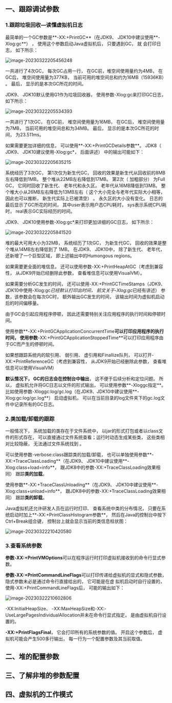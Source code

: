 ## 一、跟踪调试参数

### 1.跟踪垃圾回收—读懂虚拟机日志  

最简单的一个GC参数是**-XX:+PrintGC**（在JDK9、 JDK10中建议使用**-Xlog:gc**） ， 使用这个参数启动Java虚拟机后， 只要遇到GC， 就
会打印日志， 如下所示：  

![image-20230322205456248](https://cdn.jsdelivr.net/gh/JarvisTH/picbed/img/image-20230322205456248.png)

一共进行了4次GC， 每次GC占用一行， 在GC前，堆空间使用量约为4MB， 在GC后， 堆空间使用量为377KB， 当前可用的堆空间总和约为16MB（15936KB） 。 最后， 显示的是本次GC所花的时间。  

JDK9、 JDK10默认使用G1作为垃圾回收器， 使用参数-Xlog:gc来打印GC日志， 如下所示：  

![image-20230322205534393](https://cdn.jsdelivr.net/gh/JarvisTH/picbed/img/image-20230322205534393.png)

一共进行了1次GC， 在GC前， 堆空间使用量为16MB， 在GC后， 堆空间使用量为7MB， 当前可用的堆空间总和为34MB。 最后， 显示的是本次GC所花的时间， 为23.511ms。  

如果需要更加详细的信息， 可以使用**-XX:+PrintGCDetails参数**。  JDK8（ JDK9、 JDK10建议使用-Xlog:gc*， 后面讲述） 中的输出可能如下：  

![image-20230322205635215](https://cdn.jsdelivr.net/gh/JarvisTH/picbed/img/image-20230322205635215.png)

系统经历了3次GC， 第1次仅为新生代GC， 回收的效果是新生代从回收前的8MB左右降低到1MB。 整个堆从22MB左右降低到17MB。
第2次（ 加粗部分） 为Full GC， 它同时回收了新生代、 老年代和永久区。   老年代从16MB降低到13MB。 整个堆大小从26MB左右降低为13MB左右（ 这个大小完全与老年代实际大小相等， 因此也可以推断， 新生代实际上已被清空） 。  永久区的大小没有变化。 日志的最后显示了GC所花的时间， 其中user表示用户态CPU耗时， sys表示系统CPU耗时， real表示GC实际经历的时间。  

JDK9、 JDK10使用参数-Xlog:gc*来打印更加详细的GC日志， 如下所示：  

![image-20230322205841520](https://cdn.jsdelivr.net/gh/JarvisTH/picbed/img/image-20230322205841520.png)

堆的最大可用大小为32MB， 系统经历了1次GC， 为新生代GC， 回收的效果是整个堆从14MB左右降低到了 1MB。 在JDK9、 JDK10中， 除了新生代、 老年代， 还新增了一个巨型区域， 即上述输出中的Humongous regions。   

如果需要更全面的堆信息， 还可以使用参数-XX:+PrintHeapAtGC（考虑到兼容性， 从JDK9开始已经删除此参数， 查看堆信息可以使用VisualVM）。   

如果需要分析GC发生的时间， 还可以使用-XX:+PrintGCTimeStamps（JDK9、 JDK10中使用-Xlog:gc*已经默认打印出时间， 前文关于-Xlog:gc*已经有讲述） 参数，该参数会在每次GC时， 额外输出GC发生的时间， 该输出时间为虚拟机启动后的时间偏移量。   

由于GC会引起应用程序停顿， 因此还需要特别关注应用程序的执行时间和停顿时间。  

使用参数**-XX:+PrintGCApplicationConcurrentTime**可以打印应用程序的执行时间， 使用参数**-XX:+PrintGCApplicationStoppedTime**可以打印应用程序由于GC而产生的停顿时间。

如果想跟踪系统内的软引用、 弱引用、 虚引用和Finallize队列， 可以打开-XX:+PrintReferenceGC（考虑到兼容性， 从JDK9开始已经删除此参数， 查看堆信息可以使用VisualVM）

**默认情况下， GC的日志会在控制台中输出**， 这不便于后续分析和定位问题。 所以， 虚拟机允许将GC日志以文件的形式输出， 可以使用参数**-Xloggc指定**。 比如使用参数-Xloggc:log/gc.log（在JDK9、JDK10中建议使用**-Xlog:gc:log/gc.log**） 启动虚拟机， 可以在当前目录的log文件夹下的gc.log文件中记录所有的GC日志。  

### 2.类加载/卸载的跟踪  

一般情况下， 系统加载的类存在于文件系统中， 以jar的形式打包或者以class文件的形式存在， 可以直接通过文件系统查看；运行时动态生成某些类， 这些类相对比较隐蔽， 无法通过文件系统找到 。

可以使用参数-verbose:class跟踪类的加载/卸载， 也可以单独使用参数**-XX:+TraceClassLoading**（在JDK9、 JDK10中建议使用**-Xlog:class+load=info**， 跟JDK8中的参数-XX:+TraceClassLoading效果相同） 跟踪**类的加载**。 

使用参数**-XX:+TraceClassUnloading**（在JDK9、 JDK10中建议使用**-Xlog:class+unload=info**， 跟JDK8中的参数-XX:+TraceClassLoading效果相同） 跟踪**类的卸载**。   

Java虚拟机还允许研发人员在运行时打印、 查看系统中类的分布情况， 只要在系统启动时加上**-XX:+PrintClassHistogram参数**， 然后在Java的控制台中按下Ctrl+Break组合键， 控制台上就会显示当前的类信息柱状图：

![image-20230322210420580](https://cdn.jsdelivr.net/gh/JarvisTH/picbed/img/image-20230322210420580.png)

### 3.查看系统参数  

**参数-XX:+PrintVMOptions**可以在程序运行时打印虚拟机接收到的命令行显式参数。   

**参数-XX:+PrintCommandLineFlags**可以打印传递给虚拟机的显式和隐式参数， 隐式参数未必是通过命令行直接给出的， 它可能是在虚
拟机启动时自行设置的， 使用-XX:+PrintCommandLineFlags后， 可能的输出如下：  

![image-20230322210602806](https://cdn.jsdelivr.net/gh/JarvisTH/picbed/img/image-20230322210602806.png)

-XX:InitialHeapSize、 -XX:MaxHeapSize和-XX:-UseLargePagesIndividualAllocation并未在命令行显式指定， 是由虚拟机自行设置的。  

**-XX:+PrintFlagsFinal**， 它会打印所有的系统参数的值。 开启这个参数后， 虚拟机可能会产生500多行输出， 每一行为一个配置参数及其当前取值。



## 二、堆的配置参数







## 三、了解非堆的参数配置



## 四、虚拟机的工作模式

